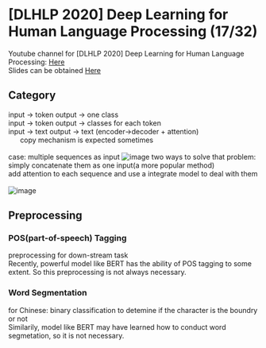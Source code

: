 # [DLHLP 2020] Deep Learning for Human Language Processing (17/32)
Youtube channel for [DLHLP 2020] Deep Learning for Human Language Processing: [Here](https://www.youtube.com/watch?v=tFBrqPPxWzE&list=PLJV_el3uVTsO07RpBYFsXg-bN5Lu0nhdG&index=17)  
Slides can be obtained [Here](https://www.youtube.com/redirect?event=video_description&redir_token=QUFFLUhqazZOVnBkZkdCUTkxSFdha0dTaVdmLThZbUlhZ3xBQ3Jtc0tuMGFoVkVVZlBpakJYSnZWaTl2ZS1OSTZwQnVkN2Iza2lyY0Q0UXRyb1FuTmh3ZktPWFBKOVZITndjd1lNQ1ZSMkdRTkF0ZEM3dDEwWkl6bUNGRlZkY284RUdZdnVNSDRnYll1bHNTeFhQbmR1SGhEQQ&q=http%3A%2F%2Fspeech.ee.ntu.edu.tw%2F%7Etlkagk%2Fcourses%2FDLHLP20%2FTaskShort%2520%28v9%29.pdf)  

## Category
input -> token  output -> one class  
input -> token  output -> classes for each token  
input -> text  output -> text  (encoder->decoder + attention)  
&nbsp;&nbsp;&nbsp;&nbsp;&nbsp;&nbsp;copy mechanism is expected sometimes  
&nbsp;  
case: multiple sequences as input
![image](https://user-images.githubusercontent.com/48316842/133383897-9840356a-2e17-4ff8-89c4-52894fcd5556.png)
two ways to solve that problem:  
simply concatenate them as one input(a more popular method)  
add attention to each sequence and use a integrate model to deal with them  
&nbsp;  
![image](https://user-images.githubusercontent.com/48316842/133384181-5f9ae4ab-3ab2-4843-a464-80691141a976.png)

## Preprocessing
### POS(part-of-speech) Tagging
preprocessing for down-stream task  
Recently, powerful model like BERT has the ability of POS tagging to some extent. So this preprocessing is not always necessary.  

### Word Segmentation
for Chinese: binary classification to detemine if the character is the boundry or not  
Similarily, model like BERT may have learned how to conduct word segmetation, so it is not necessary.

